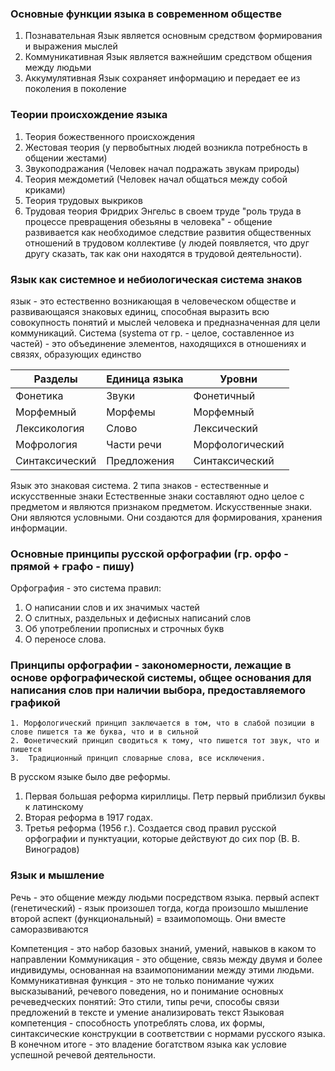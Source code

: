 ### Основные  функции языка в современном обществе

1. Познавательная
Язык является основным средством формирования и выражения мыслей
2. Коммуникативная 
Язык является важнейшим средством общения между людьми
3. Аккумулятивная
Язык сохраняет информацию и передает ее из поколения в поколение 

### Теории происхождение языка

1. Теория божественного происхождения
2. Жестовая теория (у первобытных людей возникла потребность в общении жестами)
3. Звукоподражания (Человек начал подражать звукам природы)
4. Теория междометий (Человек начал общаться между собой криками)
5. Теория трудовых выкриков 
6. Трудовая теория 
Фридрих Энгельс в своем труде "роль труда в процессе превращения обезьяны в человека"  - общение развивается как необходимое следствие развития общественных отношений в трудовом коллективе (у людей появляется, что друг другу сказать, так как они находятся в трудовой деятельности).


### Язык как системное и небиологическая система знаков

язык - это естественно возникающая в человеческом обществе и развивающаяся знаковых единиц, способная выразить всю совокупность понятий и мыслей человека и предназначенная для цели коммуникаций.
Система (systema от гр. - целое, составленное из частей) - это объединение элементов,  находящихся в отношениях и связях, образующих единство


| Разделы        | Единица языка | Уровни          |
| -------------- | ------------- | --------------- |
| Фонетика       | Звуки         | Фонетичный      |
| Морфемный      | Морфемы       | Морфемный       |
| Лексикология   | Слово         | Лексический     |
| Мофрология     | Части речи    | Морфологический |
| Синтаксический | Предложения   | Синтаксический  |



Язык это знаковая система.
2 типа знаков - естественные и искусственные знаки
Естественные знаки составляют одно целое с предметом и являются признаком предметом. 
Искусственные знаки. Они являются условными. Они создаются для формирования, хранения информации.


### Основные принципы русской орфографии (гр. орфо - прямой + графо - пишу)
Орфография - это система правил: 
1. О написании слов и их значимых частей
2. О слитных, раздельных и дефисных написаний слов
3. Об употреблении прописных и строчных букв
4. О переносе слова.

### Принципы орфографии - закономерности, лежащие в основе орфографической системы, общее основания для написания слов при наличии выбора, предоставляемого графикой 
	1. Морфологический принцип заключается в том, что в слабой позиции в слове пишется та же буква, что и в сильной
	2. Фонетический принцип сводиться к тому, что пишется тот звук, что и пишется
	3.  Традиционный принцип словарные слова, все исключения.

В русском языке было две реформы.
1. Первая большая реформа кириллицы. Петр первый приблизил буквы к латинскому
2. Вторая реформа в 1917 годах. 
3. Третья реформа (1956 г.). Создается свод правил русской орфографии и пунктуации, которые действуют до сих пор (В. В. Виноградов)


### Язык и мышление
Речь - это общение между людьми посредством языка.
первый аспект (генетический) - язык произошел тогда, когда произошло мышление
второй аспект (функциональный) = взаимопомощь. Они вместе саморазвиваются



Компетенция - это набор базовых знаний, умений, навыков в каком то направлении
Коммуникация - это общение, связь между двумя и более индивидумы, основанная на взаимопонимании между этими людьми.
Коммуникативная функция - это не только понимание чужих высказываний, речевого поведения, но и понимание основных речеведческих понятий:
Это стили, типы речи, способы связи предложений в тексте и умение анализировать текст
Языковая компетенция - способность употреблять слова, их формы, синтаксические конструкции в соответствии с нормами русского языка. В конечном итоге - это владение богатством языка как условие успешной речевой деятельности. 